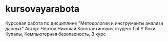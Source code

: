 # kursovayarabota
Курсовая работа по дисциплине "Методологии и инструменты анализа данных"
Автор: Черток Николай Константинович,студент ГрГУ Янки Купалы, Компьютерная безопасность, 3 курс
